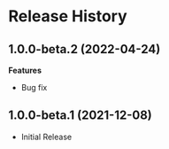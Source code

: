 # Release History

## 1.0.0-beta.2 (2022-04-24)

**Features**

  - Bug fix

## 1.0.0-beta.1 (2021-12-08)

- Initial Release

